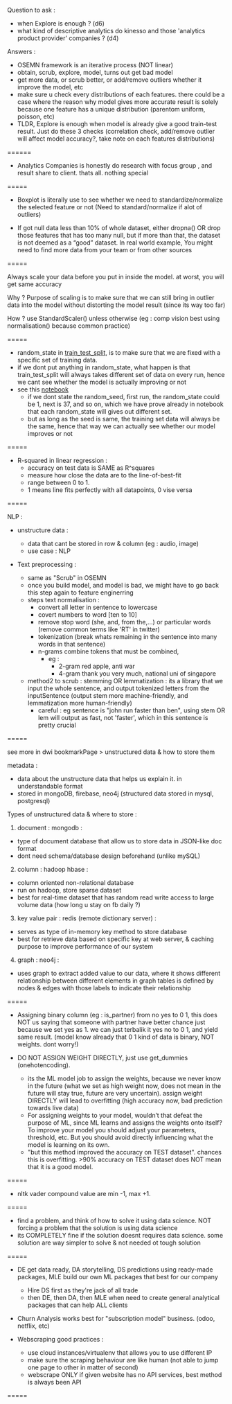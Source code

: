 Question to ask :

- when Explore is enough ? (d6)
- what kind of descriptive analytics do kinesso and those 'analytics product provider' companies ? (d4)

Answers :

- OSEMN framework is an iterative process (NOT linear)
- obtain, scrub, explore, model, turns out get bad model
- get more data, or scrub better, or add/remove outliers whether it improve the model, etc
- make sure u check every distributions of each features. there could be a case where the reason why model gives more accurate result is solely because one feature has a unique distribution (parentom uniform, poisson, etc)
- TLDR, Explore is enough when model is already give a good train-test result. Just do these 3 checks (correlation check, add/remove outlier will affect model accuracy?, take note on each features distributions)

======

- Analytics Companies is honestly do research with focus group , and result share to client. thats all. nothing special

=====

- Boxplot is literally use to see whether we need to standardize/normalize the selected feature or not (Need to standard/normalize if alot of outliers)

- If got null data less than 10% of whole dataset, either dropna() OR drop those features that has too many null, but if more than that, the dataset is not deemed as a “good” dataset. In real world example, You might need to find more data from your team or from other sources

=====

Always scale your data before you put in inside the model. at worst, you will get same accuracy

Why ?
Purpose of scaling is to make sure that we can still bring in outlier data into the model without distorting the model result (since its way too far)

How ?
use StandardScaler() unless otherwise (eg : comp vision best using normalisation() because common practice)

=====

- random_state in [train_test_split](https://scikit-learn.org/stable/modules/generated/sklearn.model_selection.train_test_split.html), is to make sure that we are fixed with a specific set of training data.
- if we dont put anything in random_state, what happen is that train_test_split will always takes different set of data on every run, hence we cant see whether the model is actually improving or not
- see this [notebook](https://github.com/dwihdyn/ds-exploration/blob/main/screenshots-samples-etc/random-seed-sample.ipynb)
  - if we dont state the random_seed, first run, the random_state could be 1, next is 37, and so on, which we have prove already in notebook that each random_state will gives out different set.
  - but as long as the seed is same, the training set data will always be the same, hence that way we can actually see whether our model improves or not

=====

- R-squared in linear regression :
  - accuracy on test data is SAME as R^squares
  - measure how close the data are to the line-of-best-fit
  - range between 0 to 1.
  - 1 means line fits perfectly with all datapoints, 0 vise versa

=====

NLP :

- unstructure data :

  - data that cant be stored in row & column (eg : audio, image)
  - use case : NLP

- Text preprocessing :
  - same as "Scrub" in OSEMN
  - once you build model, and model is bad, we might have to go back this step again to feature enginerring
  - steps text normalisation :
    - convert all letter in sentence to lowercase
    - covert numbers to word [ten to 10]
    - remove stop word (she, and, from the,...) or particular words (remove common terms like 'RT' in twitter)
    - tokenization (break whats remaining in the sentence into many words in that sentence)
    - n-grams combine tokens that must be combined,
      - eg :
        - 2-gram red apple, anti war
        - 4-gram thank you very much, national uni of singapore
  - method2 to scrub : stemming OR lemmatization : its a library that we input the whole sentence, and output tokenized letters from the inputSentence (output stem more machine-friendly, and lemmatization more human-friendly)
    - careful : eg sentence is "john run faster than ben", using stem OR lem will output as fast, not 'faster', which in this sentence is pretty crucial

=====

see more in dwi bookmarkPage > unstructured data & how to store them

metadata :

- data about the unstructure data that helps us explain it. in understandable format
- stored in mongoDB, firebase, neo4j (structured data stored in mysql, postgresql)

Types of unstructured data & where to store :

1. document : mongodb :

- type of document database that allow us to store data in JSON-like doc format
- dont need schema/database design beforehand (unlike mySQL)

2. column : hadoop hbase :

- column oriented non-relational database
- run on hadoop, store sparse dataset
- best for real-time dataset that has random read write access to large volume data (how long u stay on fb daily ?)

3. key value pair : redis (remote dictionary server) :

- serves as type of in-memory key method to store database
- best for retrieve data based on specific key at web server, & caching purpose to improve performance of our system

4. graph : neo4j :

- uses graph to extract added value to our data, where it shows different relationship between different elements in graph tables is defined by nodes & edges with those labels to indicate their relationship

=====

- Assigning binary column (eg : is_partner) from no yes to 0 1, this does NOT us saying that someone with partner have better chance just because we set yes as 1. we can just terbalik it yes no to 0 1, and yield same result. (model know already that 0 1 kind of data is binary, NOT weights. dont worry!)

- DO NOT ASSIGN WEIGHT DIRECTLY, just use get_dummies (onehotencoding).
  - its the ML model job to assign the weights, because we never know in the future (what we set as high weight now, does not mean in the future will stay true, future are very uncertain). assign weight DIRECTLY will lead to overfitting (high accuracy now, bad prediction towards live data)
  - For assigning weights to your model, wouldn’t that defeat the purpose of ML, since ML learns and assigns the weights onto itself? To improve your model you should adjust your parameters, threshold, etc. But you should avoid directly influencing what the model is learning on its own.
  - "but this method improved the accuracy on TEST dataset". chances this is overfitting. >90% accuracy on TEST dataset does NOT mean that it is a good model.

=====

- nltk vader compound value are min -1, max +1.

=====

- find a problem, and think of how to solve it using data science. NOT forcing a problem that the solution is using data science
- its COMPLETELY fine if the solution doesnt requires data science. some solution are way simpler to solve & not needed ot tough solution

=====

- DE get data ready, DA storytelling, DS predictions using ready-made packages, MLE build our own ML packages that best for our company

  - Hire DS first as they're jack of all trade
  - then DE, then DA, then MLE when need to create general analytical packages that can help ALL clients

- Churn Analysis works best for "subscription model" business. (odoo, netflix, etc)

- Webscraping good practices :
  - use cloud instances/virtualenv that allows you to use different IP
  - make sure the scraping behaviour are like human (not able to jump one page to other in matter of second)
  - webscrape ONLY if given website has no API services, best method is always been API

=====
